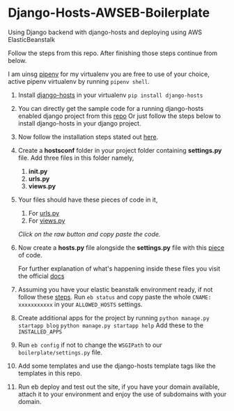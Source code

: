 # Django-Hosts-AWSEB-Boilerplate
Using Django backend with django-hosts and deploying using AWS ElasticBeanstalk

Follow the steps from this repo. After finishing those steps continue from below.

I am uinsg [pipenv](https://docs.pipenv.org/en/latest/) for my virtualenv you are free to use of 
your choice, active pipenv virtualenv by running `pipenv shell`.

1. Install [django-hosts](https://django-hosts.readthedocs.io/en/latest/) in your virtualenv
	`pip install django-hosts`

2. You can directly get the sample code for a running django-hosts enabled django project from this
	[repo](https://github.com/Alexmhack/Hosts-Django)
	Or just follow the steps below to install django-hosts in your django project.

3. Now follow the installation steps stated out [here](https://django-hosts.readthedocs.io/en/latest/#installation).

4. Create a **hostsconf** folder in your project folder containing **settings.py** file. Add three
	files in this folder namely,
	1. **__init__.py**
	2. **urls.py**
	3. **views.py**

5. Your files should have these pieces of code in it,
	1. For [urls.py](https://github.com/Alexmhack/Hosts-Django/blob/master/project/hostsconf/urls.py)
	2. For [views.py](https://github.com/Alexmhack/Hosts-Django/blob/master/project/hostsconf/views.py)

	*Click on the raw button and copy paste the code.*

6. Now create a **hosts.py** file alongside the **settings.py** file with this [piece](https://github.com/Alexmhack/Hosts-Django/blob/master/project/hosts.py) of code.

	For further explanation of what's happening inside these files you visit the official [docs](https://django-hosts.readthedocs.io/en/latest/)

7. Assuming you have your elastic beanstalk environment ready, if not follow these [steps](https://github.com/Alexmhack/Django-ElasticBeanstalk-Boilerplate). Run `eb status` and copy paste
	the whole `CNAME: xxxxxxxxxxx` in your 	`ALLOWED_HOSTS` settings.

8. Create additional apps for the project by running
	`python manage.py startapp blog`
	`python manage.py startapp help`
	Add these to the `INSTALLED_APPS`

9. Run `eb config` if not to change the `WSGIPath` to our `boilerplate/settings.py` file.

10. Add some templates and use the django-hosts template tags like the templates in this repo.

11. Run eb deploy and test out the site, if you have your domain available, attach it to your environment and enjoy the use of subdomains with your domain.
